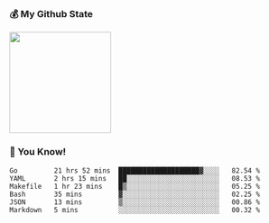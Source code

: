 ### :moneybag: My Github State

<img height="180em" src="https://github-readme-stats.vercel.app/api?username=G-Asura&show_icons=true&hide_border=true&count_private=true&include_all_commits=true" />

### :pill: You Know!
<!--START_SECTION:waka-->

```text
Go         21 hrs 52 mins  ████████████████████▓░░░░   82.54 %
YAML       2 hrs 15 mins   ██░░░░░░░░░░░░░░░░░░░░░░░   08.53 %
Makefile   1 hr 23 mins    █▒░░░░░░░░░░░░░░░░░░░░░░░   05.25 %
Bash       35 mins         ▓░░░░░░░░░░░░░░░░░░░░░░░░   02.25 %
JSON       13 mins         ▒░░░░░░░░░░░░░░░░░░░░░░░░   00.86 %
Markdown   5 mins          ░░░░░░░░░░░░░░░░░░░░░░░░░   00.32 %
```

<!--END_SECTION:waka-->

<!--
**G-Asura/G-Asura** is a ✨ _special_ ✨ repository because its `README.md` (this file) appears on your GitHub profile.

Here are some ideas to get you started:

- 🔭 I’m currently working on ...
- 🌱 I’m currently learning ...
- 👯 I’m looking to collaborate on ...
- 🤔 I’m looking for help with ...
- 💬 Ask me about ...
- 📫 How to reach me: ...
- 😄 Pronouns: ...
- ⚡ Fun fact: ...
-->
